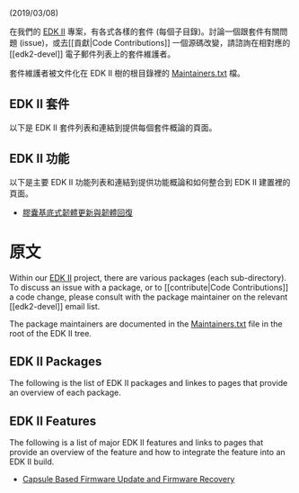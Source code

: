 (2019/03/08)

在我們的 [EDK II](http://www.tianocore.org/edk2/) 專案，有各式各樣的套件 (每個子目錄)。討論一個跟套件有關問題 (issue)，或去[[貢獻|Code Contributions]] 一個源碼改變，請諮詢在相對應的 [[edk2-devel]] 電子郵件列表上的套件維護者。

套件維護者被文件化在 EDK II 樹的根目錄裡的 [Maintainers.txt](https://raw.githubusercontent.com/tianocore/edk2/master/Maintainers.txt) 檔。

## EDK II 套件
以下是 EDK II 套件列表和連結到提供每個套件概論的頁面。

## EDK II 功能
以下是主要 EDK II 功能列表和連結到提供功能概論和如何整合到 EDK II 建置裡的頁面。

* [膠囊基底式韌體更新與韌體回復](Capsule-Based-Firmware-Update-and-Firmware-Recovery)

# 原文

Within our [EDK II](http://www.tianocore.org/edk2/) project, there are various 
packages (each sub-directory).  To discuss an issue with a package, or to 
[[contribute|Code Contributions]] a code change, please consult with the package
maintainer on the relevant [[edk2-devel]] email list.

The package maintainers are documented in the
[Maintainers.txt](https://raw.githubusercontent.com/tianocore/edk2/master/Maintainers.txt)
file in the root of the EDK II tree.

## EDK II Packages
The following is the list of EDK II packages and linkes to pages that provide an
overview of each package.

## EDK II Features
The following is a list of major EDK II features and links to pages that provide 
an overview of the feature and how to integrate the feature into an EDK II build.

* [Capsule Based Firmware Update and Firmware Recovery](Capsule-Based-Firmware-Update-and-Firmware-Recovery)
